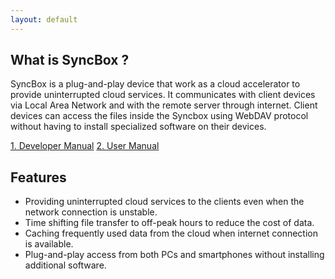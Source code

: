 ```yaml
---
layout: default
---
```


## What is SyncBox ?

SyncBox is a plug-and-play device that work as a cloud accelerator to provide uninterrupted cloud services. It communicates with client devices via Local Area Network and with the remote server through internet. Client devices can access the files inside the Syncbox using WebDAV protocol without having to install specialized software on their devices.

[1. Developer Manual](./developer-manual.md) 
[2. User Manual](./user-manual.md) 

## Features

- Providing uninterrupted cloud services to the clients even when the network connection is unstable.
- Time shifting file transfer to off-peak hours to reduce the cost of data.
- Caching frequently used data from the cloud when internet connection is available.
- Plug-and-play access from both PCs and smartphones without installing additional software.
